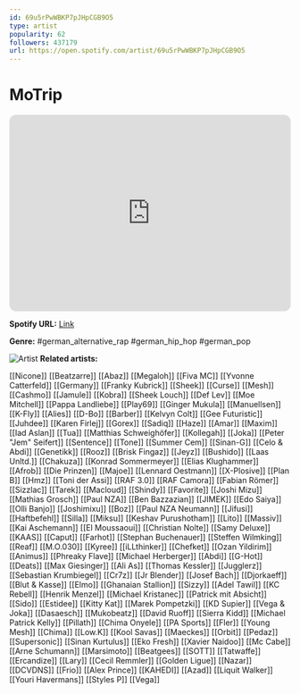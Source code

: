 ```yaml
---
id: 69u5rPwWBKP7pJHpCGB9O5
type: artist
popularity: 62
followers: 437179
url: https://open.spotify.com/artist/69u5rPwWBKP7pJHpCGB9O5
---
```

# MoTrip

<iframe style="border-radius:12px" src="https://open.spotify.com/embed/artist/69u5rPwWBKP7pJHpCGB9O5" width="100%" height="352" frameBorder="0" allowfullscreen="" allow="autoplay; clipboard-write; encrypted-media; fullscreen; picture-in-picture" loading="lazy"></iframe>

**Spotify URL:** [Link](https://open.spotify.com/artist/69u5rPwWBKP7pJHpCGB9O5)

**Genre:**  #german_alternative_rap #german_hip_hop #german_pop

![Artist](https://i.scdn.co/image/ab6761610000e5ebac7ce24061b2ee767c9d8311)
**Related artists:**

[[Nicone]]
[[Beatzarre]]
[[Abaz]]
[[Megaloh]]
[[Fiva MC]]
[[Yvonne Catterfeld]]
[[Germany]]
[[Franky Kubrick]]
[[Sheek]]
[[Curse]]
[[Mesh]]
[[Cashmo]]
[[Jamule]]
[[Kobra]]
[[Sheek Louch]]
[[Def Lev]]
[[Moe Mitchell]]
[[Pappa Landliebe]]
[[Play69]]
[[Ginger Mukula]]
[[Manuellsen]]
[[K-Fly]]
[[Alies]]
[[D-Bo]]
[[Barber]]
[[Kelvyn Colt]]
[[Gee Futuristic]]
[[Juhdee]]
[[Karen Firlej]]
[[Gorex]]
[[Sadiq]]
[[Haze]]
[[Amar]]
[[Maxim]]
[[Iad Aslan]]
[[Tua]]
[[Matthias Schweighöfer]]
[[Kollegah]]
[[Joka]]
[[Peter "Jem" Seifert]]
[[Sentence]]
[[Tone]]
[[Summer Cem]]
[[Sinan-G]]
[[Celo & Abdi]]
[[Genetikk]]
[[Rooz]]
[[Brisk Fingaz]]
[[Jeyz]]
[[Bushido]]
[[Laas Unltd.]]
[[Chakuza]]
[[Konrad Sommermeyer]]
[[Elias Klughammer]]
[[Afrob]]
[[Die Prinzen]]
[[Majoe]]
[[Lennard Oestmann]]
[[X-Plosive]]
[[Plan B]]
[[Hmz]]
[[Toni der Assi]]
[[RAF 3.0]]
[[RAF Camora]]
[[Fabian Römer]]
[[Sizzlac]]
[[Tarek]]
[[Macloud]]
[[Shindy]]
[[Favorite]]
[[Joshi Mizu]]
[[Mathias Grosch]]
[[Paul NZA]]
[[Ben Bazzazian]]
[[JIMEK]]
[[Edo Saiya]]
[[Olli Banjo]]
[[Joshimixu]]
[[Boz]]
[[Paul NZA Neumann]]
[[Jifusi]]
[[Haftbefehl]]
[[Silla]]
[[Miksu]]
[[Keshav Purushotham]]
[[Lito]]
[[Massiv]]
[[Kai Aschemann]]
[[El Moussaoui]]
[[Christian Nolte]]
[[Samy Deluxe]]
[[KAAS]]
[[Caput]]
[[Farhot]]
[[Stephan Buchenauer]]
[[Steffen Wilmking]]
[[Reaf]]
[[M.O.030]]
[[Kyree]]
[[iLLthinker]]
[[Chefket]]
[[Ozan Yildirim]]
[[Animus]]
[[Phreaky Flave]]
[[Michael Herberger]]
[[Abdi]]
[[G-Hot]]
[[Deats]]
[[Max Giesinger]]
[[Ali As]]
[[Thomas Kessler]]
[[Jugglerz]]
[[Sebastian Krumbiegel]]
[[Cr7z]]
[[Jr Blender]]
[[Josef Bach]]
[[Djorkaeff]]
[[Blut & Kasse]]
[[Elmo]]
[[Ghanaian Stallion]]
[[Sizzy]]
[[Adel Tawil]]
[[KC Rebell]]
[[Henrik Menzel]]
[[Michael Kristanec]]
[[Patrick mit Absicht]]
[[Sido]]
[[Estidee]]
[[Kitty Kat]]
[[Marek Pompetzki]]
[[KD Supier]]
[[Vega & Joka]]
[[Dasaesch]]
[[Mukobeatz]]
[[David Ruoff]]
[[Sierra Kidd]]
[[Michael Patrick Kelly]]
[[Pillath]]
[[Chima Onyele]]
[[PA Sports]]
[[Fler]]
[[Young Mesh]]
[[Chima]]
[[Low.K]]
[[Kool Savas]]
[[Maeckes]]
[[Orbit]]
[[Pedaz]]
[[Supersonic]]
[[Sinan Kurtulus]]
[[Eko Fresh]]
[[Xavier Naidoo]]
[[Mc Cabe]]
[[Arne Schumann]]
[[Marsimoto]]
[[Beatgees]]
[[SOTT]]
[[Tatwaffe]]
[[Ercandize]]
[[Lary]]
[[Cecil Remmler]]
[[Golden Ligue]]
[[Nazar]]
[[DCVDNS]]
[[Frio]]
[[Alex Prince]]
[[KAHEDI]]
[[Azad]]
[[Liquit Walker]]
[[Youri Havermans]]
[[Styles P]]
[[Vega]]
